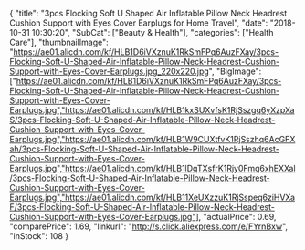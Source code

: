 {
	"title": "3pcs Flocking Soft U Shaped Air Inflatable Pillow Neck Headrest Cushion Support with Eyes Cover Earplugs for Home Travel",
	"date": "2018-10-31 10:30:20",
	"SubCat": ["Beauty & Health"],
	"categories": ["Health Care"],
	"thumbnailImage": "https://ae01.alicdn.com/kf/HLB1D6iVXznuK1RkSmFPq6AuzFXay/3pcs-Flocking-Soft-U-Shaped-Air-Inflatable-Pillow-Neck-Headrest-Cushion-Support-with-Eyes-Cover-Earplugs.jpg_220x220.jpg",
	"BigImage": ["https://ae01.alicdn.com/kf/HLB1D6iVXznuK1RkSmFPq6AuzFXay/3pcs-Flocking-Soft-U-Shaped-Air-Inflatable-Pillow-Neck-Headrest-Cushion-Support-with-Eyes-Cover-Earplugs.jpg","https://ae01.alicdn.com/kf/HLB1kxSUXvfsK1RjSszgq6yXzpXaS/3pcs-Flocking-Soft-U-Shaped-Air-Inflatable-Pillow-Neck-Headrest-Cushion-Support-with-Eyes-Cover-Earplugs.jpg","https://ae01.alicdn.com/kf/HLB1W9CUXtfvK1RjSszhq6AcGFXah/3pcs-Flocking-Soft-U-Shaped-Air-Inflatable-Pillow-Neck-Headrest-Cushion-Support-with-Eyes-Cover-Earplugs.jpg","https://ae01.alicdn.com/kf/HLB1lDqTXsfrK1Rjy0Fmq6xhEXXal/3pcs-Flocking-Soft-U-Shaped-Air-Inflatable-Pillow-Neck-Headrest-Cushion-Support-with-Eyes-Cover-Earplugs.jpg","https://ae01.alicdn.com/kf/HLB11XeUXzzuK1RjSspeq6ziHVXaF/3pcs-Flocking-Soft-U-Shaped-Air-Inflatable-Pillow-Neck-Headrest-Cushion-Support-with-Eyes-Cover-Earplugs.jpg"],
	"actualPrice": 0.69,
	"comparePrice": 1.69,
	"linkurl": "http://s.click.aliexpress.com/e/FYrnBxw",
	"inStock": 108
}
